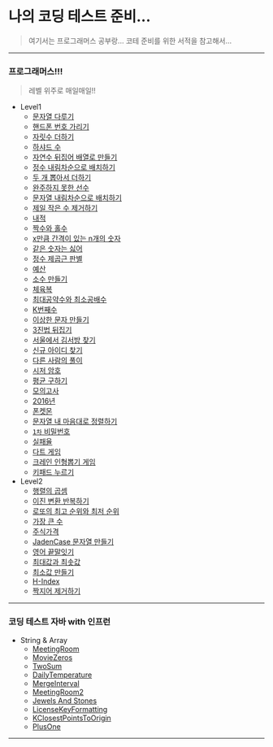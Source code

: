 # 나의 코딩 테스트 준비...

> 여기서는 프로그래머스 공부랑...
> 코테 준비를 위한 서적을 참고해서...

<hr />

### 프로그래머스!!!
> 레벨 위주로 매일매일!!

- Level1
    + [문자열 다루기](https://github.com/DongGeon0908/MySecretCodingTest/tree/master/programmers/Level1/%EB%AC%B8%EC%9E%90%EC%97%B4%20%EB%8B%A4%EB%A3%A8%EA%B8%B0%20%EA%B8%B0%EB%B3%B8)
    + [핸드폰 번호 가리기](https://github.com/DongGeon0908/MySecretCodingTest/tree/master/programmers/Level1/%ED%95%B8%EB%93%9C%ED%8F%B0%20%EB%B2%88%ED%98%B8%20%EA%B0%80%EB%A6%AC%EA%B8%B0)
    + [자릿수 더하기](https://github.com/DongGeon0908/MySecretCodingTest/tree/master/programmers/Level1/%EC%9E%90%EB%A6%BF%EC%88%98%20%EB%8D%94%ED%95%98%EA%B8%B0)
    + [하샤드 수](https://github.com/DongGeon0908/MySecretCodingTest/tree/master/programmers/Level1/%ED%95%98%EC%83%A4%EB%93%9C%20%EC%88%98)
    + [자연수 뒤집어 배열로 만들기](https://github.com/DongGeon0908/MySecretCodingTest/tree/master/programmers/Level1/%EC%9E%90%EC%97%B0%EC%88%98%20%EB%92%A4%EC%A7%91%EC%96%B4%20%EB%B0%B0%EC%97%B4%EB%A1%9C%20%EB%A7%8C%EB%93%A4%EA%B8%B0)
    + [정수 내림차순으로 배치하기](https://github.com/DongGeon0908/MySecretCodingTest/tree/master/programmers/Level1/%EC%A0%95%EC%88%98%20%EB%82%B4%EB%A6%BC%EC%B0%A8%EC%88%9C%EC%9C%BC%EB%A1%9C%20%EB%B0%B0%EC%B9%98%ED%95%98%EA%B8%B0)
    + [두 개 뽑아서 더하기](https://github.com/DongGeon0908/MySecretCodingTest/tree/master/programmers/Level1/%EB%91%90%20%EA%B0%9C%20%EB%BD%91%EC%95%84%EC%84%9C%20%EB%8D%94%ED%95%98%EA%B8%B0)
    + [완주하지 못한 선수](https://github.com/DongGeon0908/MySecretCodingTest/tree/master/programmers/Level1/%EC%99%84%EC%A3%BC%ED%95%98%EC%A7%80%20%EB%AA%BB%ED%95%9C%20%EC%84%A0%EC%88%98)
    + [문자열 내림차순으로 배치하기](https://github.com/DongGeon0908/MySecretCodingTest/tree/master/programmers/Level1/%EB%AC%B8%EC%9E%90%EC%97%B4%20%EB%82%B4%EB%A6%BC%EC%B0%A8%EC%88%9C%EC%9C%BC%EB%A1%9C%20%EB%B0%B0%EC%B9%98%ED%95%98%EA%B8%B0)
    + [제일 작은 수 제거하기](https://github.com/DongGeon0908/MySecretCodingTest/tree/master/programmers/Level1/%EC%A0%9C%EC%9D%BC%20%EC%9E%91%EC%9D%80%20%EC%88%98%20%EC%A0%9C%EA%B1%B0%ED%95%98%EA%B8%B0)
    + [내적](https://github.com/DongGeon0908/MySecretCodingTest/blob/master/programmers/Level1/%EB%82%B4%EC%A0%81)
    + [짝수와 홀수](https://github.com/DongGeon0908/MySecretCodingTest/tree/master/programmers/Level1/%EC%A7%9D%EC%88%98%EC%99%80%20%ED%99%80%EC%88%98)
    + [x만큼 간격이 있는 n개의 숫자](https://github.com/DongGeon0908/MySecretCodingTest/tree/master/programmers/Level1/x%EB%A7%8C%ED%81%BC%20%EA%B0%84%EA%B2%A9%EC%9D%B4%20%EC%9E%88%EB%8A%94%20n%EA%B0%9C%EC%9D%98%20%EC%88%AB%EC%9E%90)
    + [같은 숫자는 싫어](https://github.com/DongGeon0908/MySecretCodingTest/tree/master/programmers/Level1/%EA%B0%99%EC%9D%80%20%EC%88%AB%EC%9E%90%EB%8A%94%20%EC%8B%AB%EC%96%B4)
    + [정수 제곱근 판별](https://github.com/DongGeon0908/MySecretCodingTest/tree/master/programmers/Level1/%EC%A0%95%EC%88%98%20%EC%A0%9C%EA%B3%B1%EA%B7%BC%20%ED%8C%90%EB%B3%84)
    + [예산](https://github.com/DongGeon0908/MySecretCodingTest/tree/master/programmers/Level1/%EC%98%88%EC%82%B0)
    + [소수 만들기](https://github.com/DongGeon0908/MySecretCodingTest/tree/master/programmers/Level1/%EC%86%8C%EC%88%98%20%EB%A7%8C%EB%93%A4%EA%B8%B0)
    + [체육복](https://github.com/DongGeon0908/MySecretCodingTest/tree/master/programmers/Level1/%EC%B2%B4%EC%9C%A1%EB%B3%B5)
    + [최대공약수와 최소공배수](https://github.com/DongGeon0908/MySecretCodingTest/tree/master/programmers/Level1/%EC%B5%9C%EB%8C%80%EA%B3%B5%EC%95%BD%EC%88%98%EC%99%80%20%EC%B5%9C%EC%86%8C%EA%B3%B5%EB%B0%B0%EC%88%98)
    + [K번째수](https://github.com/DongGeon0908/MySecretCodingTest/blob/master/programmers/Level1/K%EB%B2%88%EC%A7%B8%EC%88%98/K%EB%B2%88%EC%A7%B8%EC%88%98_1.java)
    + [이상한 문자 만들기](https://github.com/DongGeon0908/MySecretCodingTest/tree/master/programmers/Level1/%EC%9D%B4%EC%83%81%ED%95%9C%20%EB%AC%B8%EC%9E%90%20%EB%A7%8C%EB%93%A4%EA%B8%B0)
    + [3진법 뒤집기](https://github.com/DongGeon0908/MySecretCodingTest/tree/master/programmers/Level1/3%EC%A7%84%EB%B2%95%20%EB%92%A4%EC%A7%91%EA%B8%B0)
    + [서울에서 김서방 찾기](https://github.com/DongGeon0908/MySecretCodingTest/blob/master/programmers/Level1/%EC%84%9C%EC%9A%B8%EC%97%90%EC%84%9C%20%EA%B9%80%EC%84%9C%EB%B0%A9%20%EC%B0%BE%EA%B8%B0/Solution_1.java)
    + [신규 아이디 찾기](https://github.com/DongGeon0908/MySecretCodingTest/tree/master/programmers/Level1/%EC%8B%A0%EA%B7%9C%20%EC%95%84%EC%9D%B4%EB%94%94%20%EC%B6%94%EC%B2%9C)
    + [다른 사람의 풀이](https://github.com/DongGeon0908/MySecretCodingTest/tree/master/programmers/Level1/%EC%9D%8C%EC%96%91%20%EB%8D%94%ED%95%98%EA%B8%B0)
    + [시저 암호](https://github.com/DongGeon0908/MySecretCodingTest/tree/master/programmers/Level1/%EC%8B%9C%EC%A0%80%20%EC%95%94%ED%98%B8)
    + [평균 구하기](https://github.com/DongGeon0908/MySecretCodingTest/blob/maste/programmersr/Level1/%ED%8F%89%EA%B7%A0%20%EA%B5%AC%ED%95%98%EA%B8%B0/Solution.java)
    + [모의고사](https://github.com/DongGeon0908/MySecretCodingTest/tree/master/programmers/Level1/%EB%AA%A8%EC%9D%98%EA%B3%A0%EC%82%AC)
    + [2016년](https://github.com/DongGeon0908/MySecretCodingTest/blob/master/programmers/Level1/2016%EB%85%84/Solution.java)
    + [폰켓몬](https://github.com/DongGeon0908/MySecretCodingTest/tree/master/programmers/Level1/%ED%8F%B0%EC%BC%93%EB%AA%AC)
    + [문자열 내 마음대로 정렬하기](https://github.com/DongGeon0908/MySecretCodingTest/tree/master/programmers/Level1/%EB%AC%B8%EC%9E%90%EC%97%B4%20%EB%82%B4%20%EB%A7%88%EC%9D%8C%EB%8C%80%EB%A1%9C%20%EC%A0%95%EB%A0%AC%ED%95%98%EA%B8%B0)
    + [`1차` 비밀번호](https://github.com/DongGeon0908/MySecretCodingTest/tree/master/programmers/Level1/%5B1%EC%B0%A8%5D%20%EB%B9%84%EB%B0%80%EC%A7%80%EB%8F%84)
    + [실패율](https://github.com/DongGeon0908/MySecretCodingTest/tree/master/programmers/Level1/%EC%8B%A4%ED%8C%A8%EC%9C%A8)
    + [다트 게임](https://github.com/DongGeon0908/MySecretCodingTest/tree/master/programmers/Level1/%EB%8B%A4%ED%8A%B8%20%EA%B2%8C%EC%9E%84)
    + [크레인 인형뽑기 게임](https://github.com/DongGeon0908/MySecretCodingTest/tree/master/programmers/Level1/%ED%81%AC%EB%A0%88%EC%9D%B8%20%EC%9D%B8%ED%98%95%EB%BD%91%EA%B8%B0%20%EA%B2%8C%EC%9E%84)
    + [키패드 누르기](https://github.com/DongGeon0908/MySecretCodingTest/tree/master/programmers/Level1/%ED%82%A4%ED%8C%A8%EB%93%9C%20%EB%88%84%EB%A5%B4%EA%B8%B0)
- Level2
    - [행렬의 곱셈](https://github.com/DongGeon0908/MySecretCodingTest/blob/master/programmers/Level2/%ED%96%89%EB%A0%AC%EC%9D%98%20%EA%B3%B1%EC%85%88/Solution_1.java)
    - [이진 변환 반복하기](https://github.com/DongGeon0908/MySecretCodingTest/blob/master/programmers/Level2/%EC%9D%B4%EC%A7%84%20%EB%B3%80%ED%99%98%20%EB%B0%98%EB%B3%B5%ED%95%98%EA%B8%B0/Solution.java)
    - [로또의 최고 순위와 최저 순위](https://github.com/DongGeon0908/MySecretCodingTest/tree/master/programmers/Level1/%EB%A1%9C%EB%98%90%EC%9D%98%20%EC%B5%9C%EA%B3%A0%20%EC%88%9C%EC%9C%84%EC%99%80%20%EC%B5%9C%EC%A0%80%20%EC%88%9C%EC%9C%84)
    - [가장 큰 수](https://github.com/DongGeon0908/MySecretCodingTest/tree/master/programmers/Level2/%EA%B0%80%EC%9E%A5%20%ED%81%B0%20%EC%88%98)
    - [주식가격](https://github.com/DongGeon0908/MySecretCodingTest/tree/master/programmers/Level2/%EC%A3%BC%EC%8B%9D%EA%B0%80%EA%B2%A9)
    - [JadenCase 문자열 만들기](https://github.com/DongGeon0908/MySecretCodingTest/tree/master/programmers/Level2/JadenCase%20%EB%AC%B8%EC%9E%90%EC%97%B4%20%EB%A7%8C%EB%93%A4%EA%B8%B0)
    - [영어 끝말잇기](https://github.com/DongGeon0908/MySecretCodingTest/blob/master/programmers/Level2/%EC%98%81%EC%96%B4%20%EB%81%9D%EB%A7%90%EC%9E%87%EA%B8%B0/Solution.java)
    - [최대값과 최솟값](https://github.com/DongGeon0908/MySecretCodingTest/blob/master/programmers/Level2/%EC%B5%9C%EB%8C%80%EA%B0%92%EA%B3%BC%20%EC%B5%9C%EC%86%9F%EA%B0%92/Solution.java)
    - [최소값 만들기](https://github.com/DongGeon0908/MySecretCodingTest/tree/master/programmers/Level2/%EC%B5%9C%EC%86%8C%EA%B0%92%20%EB%A7%8C%EB%93%A4%EA%B8%B0)
    - [H-Index](https://github.com/DongGeon0908/MySecretCodingTest/tree/master/programmers/Level2/H-index)
    - [짝지어 제거하기](https://github.com/DongGeon0908/MySecretCodingTest/tree/master/programmers/Level2/%EC%A7%9D%EC%A7%80%EC%96%B4%20%EC%A0%9C%EA%B1%B0%ED%95%98%EA%B8%B0)

<hr />

### 코딩 테스트 자바 with 인프런
- String & Array
	+ [MeetingRoom](https://github.com/DongGeon0908/MySecretCodingTest/tree/master/%EC%A0%95%EB%A7%90%20%EC%89%BD%EA%B2%8C%20%ED%92%80%EC%96%B4%EB%B3%B4%EB%8A%94%20%EC%BD%94%EB%94%A9%20%ED%85%8C%EC%8A%A4%ED%8A%B8%20top%20%EA%B8%B0%EB%B3%B8%EB%AC%B8%EC%A0%9C/String%20%26%20Array/MeetingRoom)
	+ [MovieZeros](https://github.com/DongGeon0908/MySecretCodingTest/tree/master/%EC%A0%95%EB%A7%90%20%EC%89%BD%EA%B2%8C%20%ED%92%80%EC%96%B4%EB%B3%B4%EB%8A%94%20%EC%BD%94%EB%94%A9%20%ED%85%8C%EC%8A%A4%ED%8A%B8%20top%20%EA%B8%B0%EB%B3%B8%EB%AC%B8%EC%A0%9C/String%20%26%20Array/MoveZeros)
	+ [TwoSum](https://github.com/DongGeon0908/MySecretCodingTest/tree/master/%EC%A0%95%EB%A7%90%20%EC%89%BD%EA%B2%8C%20%ED%92%80%EC%96%B4%EB%B3%B4%EB%8A%94%20%EC%BD%94%EB%94%A9%20%ED%85%8C%EC%8A%A4%ED%8A%B8%20top%20%EA%B8%B0%EB%B3%B8%EB%AC%B8%EC%A0%9C/String%20%26%20Array/TwoSum)
	+ [DailyTemperature](https://github.com/DongGeon0908/MySecretCodingTest/tree/master/%EC%A0%95%EB%A7%90%20%EC%89%BD%EA%B2%8C%20%ED%92%80%EC%96%B4%EB%B3%B4%EB%8A%94%20%EC%BD%94%EB%94%A9%20%ED%85%8C%EC%8A%A4%ED%8A%B8%20top%20%EA%B8%B0%EB%B3%B8%EB%AC%B8%EC%A0%9C/String%20%26%20Array/DailyTemperature)
	+ [MergeInterval](https://github.com/DongGeon0908/MySecretCodingTest/tree/master/%EC%A0%95%EB%A7%90%20%EC%89%BD%EA%B2%8C%20%ED%92%80%EC%96%B4%EB%B3%B4%EB%8A%94%20%EC%BD%94%EB%94%A9%20%ED%85%8C%EC%8A%A4%ED%8A%B8%20top%20%EA%B8%B0%EB%B3%B8%EB%AC%B8%EC%A0%9C/String%20%26%20Array/MergeInterval)
	+ [MeetingRoom2](https://github.com/DongGeon0908/MySecretCodingTest/tree/master/%EC%A0%95%EB%A7%90%20%EC%89%BD%EA%B2%8C%20%ED%92%80%EC%96%B4%EB%B3%B4%EB%8A%94%20%EC%BD%94%EB%94%A9%20%ED%85%8C%EC%8A%A4%ED%8A%B8%20top%20%EA%B8%B0%EB%B3%B8%EB%AC%B8%EC%A0%9C/String%20%26%20Array/MeetingRoom2)
	+ [Jewels And Stones](https://github.com/DongGeon0908/MySecretCodingTest/tree/master/%EC%A0%95%EB%A7%90%20%EC%89%BD%EA%B2%8C%20%ED%92%80%EC%96%B4%EB%B3%B4%EB%8A%94%20%EC%BD%94%EB%94%A9%20%ED%85%8C%EC%8A%A4%ED%8A%B8%20top%20%EA%B8%B0%EB%B3%B8%EB%AC%B8%EC%A0%9C/String%20%26%20Array/Jewels%20And%20Stones)
	+ [LicenseKeyFormatting](https://github.com/DongGeon0908/MySecretCodingTest/tree/master/%EC%A0%95%EB%A7%90%20%EC%89%BD%EA%B2%8C%20%ED%92%80%EC%96%B4%EB%B3%B4%EB%8A%94%20%EC%BD%94%EB%94%A9%20%ED%85%8C%EC%8A%A4%ED%8A%B8%20top%20%EA%B8%B0%EB%B3%B8%EB%AC%B8%EC%A0%9C/String%20%26%20Array/LicenseKeyFormatting)
	+ [KClosestPointsToOrigin](https://github.com/DongGeon0908/MySecretCodingTest/tree/master/%EC%A0%95%EB%A7%90%20%EC%89%BD%EA%B2%8C%20%ED%92%80%EC%96%B4%EB%B3%B4%EB%8A%94%20%EC%BD%94%EB%94%A9%20%ED%85%8C%EC%8A%A4%ED%8A%B8%20top%20%EA%B8%B0%EB%B3%B8%EB%AC%B8%EC%A0%9C/String%20%26%20Array/KClosestPointsToOrigin)
	+ [PlusOne](https://github.com/DongGeon0908/MySecretCodingTest/tree/master/%EC%A0%95%EB%A7%90%20%EC%89%BD%EA%B2%8C%20%ED%92%80%EC%96%B4%EB%B3%B4%EB%8A%94%20%EC%BD%94%EB%94%A9%20%ED%85%8C%EC%8A%A4%ED%8A%B8%20top%20%EA%B8%B0%EB%B3%B8%EB%AC%B8%EC%A0%9C/String%20%26%20Array/PlusOne)

<hr />